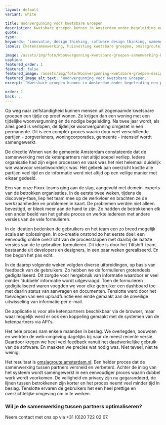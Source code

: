 ```yaml
---
layout: default
variant: white

title: Woonvergunning voor Kwetsbare Groepen
description: Kwetsbare groepen kunnen in Amsterdam onder begeleiding een periode proef-wonen. Het complexe proces waarin hulpverleners en gemeente nauw samenwerken verliep niet soepel.
quote:
type:
keywords: 'innovatie, design thinking, software design thinking, samenwerking, ketenpartners'
labels: [ketensamenwerking, huisvesting kwetsbare groepen, omslagroute]

image: /assets/img/foto/Woonvergunning-kwetsbare-groepen-samenwerking-keten.jpg
caption:
featured_order: 1
featured: false
featured_image: /assets/img/foto/Woonvergunning-kwetsbare-groepen-design-thinking-voor-beter-resultaat.jpg
featured_image_alt_text: 'Woonvergunning voor Kwetsbare Groepen.'
excerpt: "Kwetsbare groepen kunnen in Amsterdam onder begeleiding een periode proef-wonen. Het complexe proces waarin hulpverleners en gemeente nauw samenwerken verliep niet soepel."

order: 1
back: ..
---
```

<!-- context -->
Op weg naar zelfstandigheid kunnen mensen uit zogenaamde kwetsbare groepen een tijdje op proef wonen. Ze krijgen dan een woning met een tijdelijke woonvergunning én de nodige begeleiding. Na twee jaar wordt, als alles goed is verlopen, de tijdelijke woonvergunning omgezet in een permanente. Dit is een complex proces waarin door veel verschillende partijen - zorgverleners, woningcorporaties, gemeente - intensief wordt samengewerkt.

<!-- probleem -->
De directie Wonen van de gemeente Amsterdam constateerde dat de samenwerking met de ketenpartners niet altijd soepel verliep. Iedere organisatie had zijn eigen processen en vaak was het niet helemaal duidelijk wie waarvoor verantwoordelijk was. Het gebrek aan overzicht kostte alle partijen veel tijd en de informatie werd niet altijd op een veilige manier met elkaar gedeeld.

<!-- DISCOVERY -->
Een van onze Fixxx-teams ging aan de slag, aangevuld met domein-experts van de betrokken organisaties. In de eerste twee weken, tijdens de discovery-fase, liep het team mee op de werkvloer en brachten ze de werkzaamheden en problemen in kaart. De problemen werden niet alleen bevestigd, er bleek meer aan de hand te zijn. Zo hadden de betrokkenen elk een ander beeld van het gehele proces en werkte iedereen met andere versies van de vele formulieren.

<!-- IDEATION -->
In de ideation bedenken de gebruikers en het team een zo breed mogelijk scala aan oplossingen. In co-creatie onstond zo het eerste doel: een eenvoudig online overzicht van de processtappen met daarbij de laatste versies van de te gebruiken formulieren. Dit idee is door het Tiltshift-team, bestaande uit developers en designers, in een paar weken gerealiseerd. En toe begon het pas echt.

<!-- DEVELOPMENT EN IMPLEMENTATIE -->
In de daarop volgende weken volgden diverse uitbreidingen, op basis van feedback van de gebruikers. Zo hebben we de formulieren grotendeels gedigitaliseerd. Dit zorgde voor hergebruik van informatie waardoor er veel minder ‘dubbele’ informatie wordt uitgevraagd. Toen de formulieren gedigitaliseerd waren voegden we voor elke gebruiker een dashboard toe met daarin status van aanvragen en documenten. Tenslotte werd door het toevoegen van een uploadfunctie een einde gemaakt aan de onveilige uitwisseling van informatie per e-mail.


<div class="article-image" style="background-image: url(/assets/img/foto/Woonvergunning-kwetsbare-groepen-verbeteren-samenwerking-in-keten.jpg)">
    <div class="slope"></div>
    <div class="slope slope--flip"></div>
</div>

<!-- IMPLEMENTATIE -->
De applicatie is voor alle ketenpartners beschikbaar via de browser, maar waar mogelijk werd er ook een koppeling gemaakt met de systemen van de ketenpartners via API's.

Het hele proces nam enkele maanden in beslag. We overlegden, bouwden en werkten de web-omgeving dagelijks bij naar de meest recente versie. Daardoor kregen we heel veel feedback vanuit het daadwerkelijke gebruik van de software. En maakten we precies wat nodig was. Niet teveel, niet te weinig.

<!-- DELIVERY -->
<!-- uiteindelijke oplossing -->
Het resultaat is <a href="https://omslagroute.amsterdam.nl" target="_blank">omslagroute.amsterdam.nl</a>. Een helder proces dat de samenwerking tussen partners versneld en verbeterd. Achter de inlog van het systeem wordt samengewerkt in een eenvoudiger proces waarin dubbel werk wordt voorkomen. De veiligheid en privacy zijn nu gegarandeerd, de lijnen tussen betrokkenen zijn korter en het proces neemt veel minder tijd in beslag. Tenslotte ervaren de gebruikers het een heel prettige en overzichtelijke omgeving om in te werken.

### Wil je de samenwerking tussen partners optimaliseren?
Neem contact met ons op via +31 (0)20 722 02 07.
